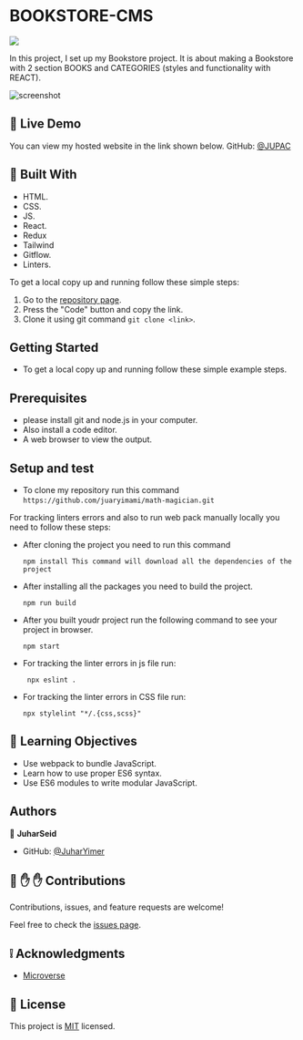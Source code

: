 # BOOKSTORE-CMS
![](https://img.shields.io/badge/Microverse-blueviolet)

In this project, I set up my Bookstore project. It is about making a Bookstore with 2 section BOOKS and CATEGORIES (styles and functionality with REACT). 

![screenshot](./public/Screenshot%20from%202022-10-25%2016-16-23.png)

## :red_circle: Live Demo
You can view my hosted website in the link shown below.
GitHub: [@JUPAC](https://silver-shortbread-797321.netlify.app/)

## :hammer: Built With

- HTML. 
- CSS.
- JS.
- React.
- Redux
- Tailwind
- Gitflow.
- Linters.

To get a local copy up and running follow these simple steps:

1. Go to the [repository page]( https://juaryimami.github.io/book-store-react/).
2. Press the "Code" button and copy the link.
3. Clone it using git command `git clone <link>`.

## Getting Started
   - To get a local copy up and running follow these simple example steps.

## Prerequisites
   - please install git and node.js in your computer.
   - Also install a code editor.
   - A web browser to view the output.

## Setup and test
   - To clone my repository run this command `https://github.com/juaryimami/math-magician.git`  

   For tracking linters errors and also to run web pack manually locally you need to follow these steps:

   - After cloning the project you need to run this command

         npm install This command will download all the dependencies of the project

   - After installing all the packages you need to build the project.
        
         npm run build
         
   - After you built youdr project run the following command to see your project in browser.
        
         npm start

  - For tracking the linter errors in js file run:

         npx eslint .

   - For tracking the linter errors in CSS file run:

         npx stylelint "*/.{css,scss}"

## :blue_book: Learning Objectives

- Use webpack to bundle JavaScript.
- Learn how to use proper ES6 syntax.
- Use ES6 modules to write modular JavaScript.

## Authors

👤 **JuharSeid**

- GitHub: [@JuharYimer](https://github.com/juaryimami)

## 🤝 :raised_hand: :raised_hand: Contributions

Contributions, issues, and feature requests are welcome!

Feel free to check the [issues page](https://github.com/juaryimami/math-magician/issues).

## :grey_exclamation: Acknowledgments

- [Microverse](https://www.microverse.org/)

## 📝 License

This project is [MIT](LICENSE) licensed.

